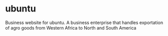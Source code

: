 # ubuntu
Business website for ubuntu. A business enterprise that handles exportation of agro goods from Western Africa to North and South America
